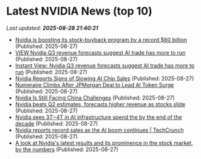 # Latest NVIDIA News (top 10)
_Last updated: **2025-08-28 21:40:21**_

- [Nvidia is boosting its stock-buyback program by a record $60 billion](https://biztoc.com/x/276ed3fa6724882c) (Published: 2025-08-27)
- [VIEW Nvidia Q3 revenue forecasts suggest AI trade has more to run](https://biztoc.com/x/1aa00e53bbdeb7e2) (Published: 2025-08-27)
- [Instant View: Nvidia Q3 revenue forecasts suggest AI trade has more to run](https://www.livemint.com/companies/company-results/instant-view-nvidia-q3-revenue-forecasts-suggest-ai-trade-has-more-to-run-11756330597982.html) (Published: 2025-08-27)
- [Nvidia Reports Signs of Slowing AI Chip Sales](https://www.newser.com/story/374237/nvidia-reports-signs-of-slowing-ai-chip-sales.html) (Published: 2025-08-27)
- [Numeraire Climbs After JPMorgan Deal to Lead AI Token Surge](https://decrypt.co/337094/numeraire-soars-jpmorgan-lifts-ai-tokens) (Published: 2025-08-27)
- [Nvidia Is Still Facing China Challenges](https://biztoc.com/x/0f41f135261b1320) (Published: 2025-08-27)
- [Nvidia beats Q2 estimates, forecasts higher revenue as stocks slide](https://biztoc.com/x/bcb70df10ebc0368) (Published: 2025-08-27)
- [Nvidia sees $3T-$4T in AI infrastructure spend the by the end of the decade](https://thefly.com/permalinks/entry.php/id4189574/NVDA-Nvidia-sees-TT-in-AI-infrastructure-spend-the-by-the-end-of-the-decade) (Published: 2025-08-27)
- [Nvidia reports record sales as the AI boom continues | TechCrunch](https://techcrunch.com/2025/08/27/nvidia-reports-record-sales-as-the-ai-boom-continues/) (Published: 2025-08-27)
- [A look at Nvidia's latest results and its prominence in the stock market, by the numbers](https://abcnews.go.com/US/wireStory/nvidias-latest-results-prominence-stock-market-numbers-125040758) (Published: 2025-08-27)
